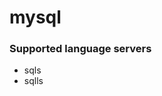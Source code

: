 <!--- THIS DOCUMENT IS AUTOMATICALLY GENERATED, DON'T EDIT IT -->
# mysql

### Supported language servers

- sqls
- sqlls
